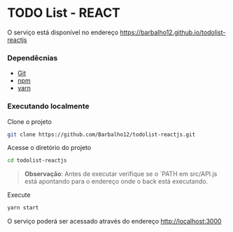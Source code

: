 
# TODO List - REACT

O serviço está disponível no endereço https://barbalho12.github.io/todolist-reactjs


### Dependêcnias

* [Git](https://git-scm.com/downloads)
* [npm](https://www.npmjs.com/get-npm)
* [yarn](https://classic.yarnpkg.com/en/docs/install#debian-stable)

### Executando localmente

Clone o projeto
```bash
git clone https://github.com/Barbalho12/todolist-reactjs.git
```

Acesse o diretório do projeto
```bash
cd todolist-reactjs
```

> **Observação**: Antes de executar verifique se o `PATH em src/API.js está apontando para o endereço onde o back está executando. 

Execute
```bash
yarn start
```

O serviço poderá ser acessado através do endereço [http://localhost:3000](http://localhost:3000)

